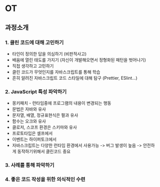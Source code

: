 # OT
## 과정소개
### 1. 클린 코드에 대해 고민하기
* 타인이 정의한 답을 의심하기 (비판적사고)
* 배움에 열린 태도를 가지기 (자신이 개발해오면서 정형화된 패턴을 벗어나기)
* 직접 생각하고 고민하기
* 클린 코드가 무엇인지를 자바스크립트를 통해 학습
* 흔히 알려진 자바스크립트 코드 스타일에 대해 탐구 (Prettier, ESlint...)

### 2. JavaScript 특성 파악하기
* 몽키패치 - 런타임중에 프로그램의 내용이 변경되는 행동
* 문법은 자바와 유사
* 문자열, 배열, 정규표현식은 펄과 유사
* 함수는 오크와 유사
* 클로저, 스코프 환경은 스키마와 유사
* 프로토타입은 셀프에서
* 이벤트는 하이퍼토크에서
* 자바스크립트는 다양한 런타임 환경에서 사용가능 -> 버그 발생이 높음 -> 안전하게 동작하기위해서 클린코드 중요

### 3. 사례를 통해 파악하기

### 4. 좋은 코드 작성을 위한 의식적인 수련